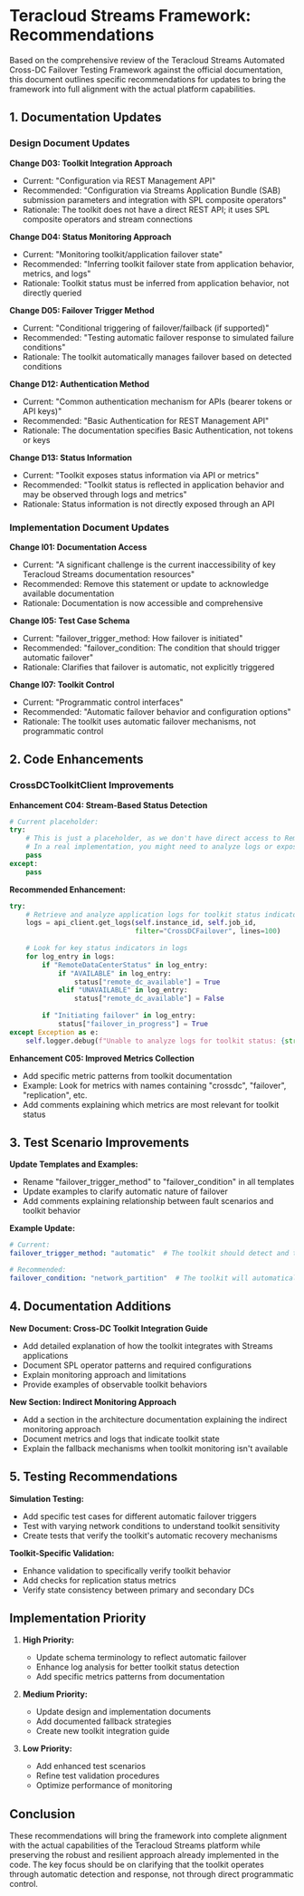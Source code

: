 # Teracloud Streams Framework: Recommendations

Based on the comprehensive review of the Teracloud Streams Automated Cross-DC Failover Testing Framework against the official documentation, this document outlines specific recommendations for updates to bring the framework into full alignment with the actual platform capabilities.

## 1. Documentation Updates

### Design Document Updates

**Change D03: Toolkit Integration Approach**
- Current: "Configuration via REST Management API"
- Recommended: "Configuration via Streams Application Bundle (SAB) submission parameters and integration with SPL composite operators"
- Rationale: The toolkit does not have a direct REST API; it uses SPL composite operators and stream connections

**Change D04: Status Monitoring Approach**
- Current: "Monitoring toolkit/application failover state"
- Recommended: "Inferring toolkit failover state from application behavior, metrics, and logs"
- Rationale: Toolkit status must be inferred from application behavior, not directly queried

**Change D05: Failover Trigger Method**
- Current: "Conditional triggering of failover/failback (if supported)"
- Recommended: "Testing automatic failover response to simulated failure conditions"
- Rationale: The toolkit automatically manages failover based on detected conditions

**Change D12: Authentication Method**
- Current: "Common authentication mechanism for APIs (bearer tokens or API keys)"
- Recommended: "Basic Authentication for REST Management API"
- Rationale: The documentation specifies Basic Authentication, not tokens or keys

**Change D13: Status Information**
- Current: "Toolkit exposes status information via API or metrics"
- Recommended: "Toolkit status is reflected in application behavior and may be observed through logs and metrics"
- Rationale: Status information is not directly exposed through an API

### Implementation Document Updates

**Change I01: Documentation Access**
- Current: "A significant challenge is the current inaccessibility of key Teracloud Streams documentation resources"
- Recommended: Remove this statement or update to acknowledge available documentation
- Rationale: Documentation is now accessible and comprehensive

**Change I05: Test Case Schema**
- Current: "failover_trigger_method: How failover is initiated"
- Recommended: "failover_condition: The condition that should trigger automatic failover"
- Rationale: Clarifies that failover is automatic, not explicitly triggered

**Change I07: Toolkit Control**
- Current: "Programmatic control interfaces"
- Recommended: "Automatic failover behavior and configuration options"
- Rationale: The toolkit uses automatic failover mechanisms, not programmatic control

## 2. Code Enhancements

### CrossDCToolkitClient Improvements

**Enhancement C04: Stream-Based Status Detection**
```python
# Current placeholder:
try:
    # This is just a placeholder, as we don't have direct access to RemoteDataCenterStatus stream
    # In a real implementation, you might need to analyze logs or expose this as a metric
    pass
except:
    pass
```

**Recommended Enhancement:**
```python
try:
    # Retrieve and analyze application logs for toolkit status indicators
    logs = api_client.get_logs(self.instance_id, self.job_id, 
                               filter="CrossDCFailover", lines=100)
    
    # Look for key status indicators in logs
    for log_entry in logs:
        if "RemoteDataCenterStatus" in log_entry:
            if "AVAILABLE" in log_entry:
                status["remote_dc_available"] = True
            elif "UNAVAILABLE" in log_entry:
                status["remote_dc_available"] = False
        
        if "Initiating failover" in log_entry:
            status["failover_in_progress"] = True
except Exception as e:
    self.logger.debug(f"Unable to analyze logs for toolkit status: {str(e)}")
```

**Enhancement C05: Improved Metrics Collection**
- Add specific metric patterns from toolkit documentation
- Example: Look for metrics with names containing "crossdc", "failover", "replication", etc.
- Add comments explaining which metrics are most relevant for toolkit status

## 3. Test Scenario Improvements

**Update Templates and Examples:**
- Rename "failover_trigger_method" to "failover_condition" in all templates
- Update examples to clarify automatic nature of failover
- Add comments explaining relationship between fault scenarios and toolkit behavior

**Example Update:**
```yaml
# Current:
failover_trigger_method: "automatic"  # The toolkit should detect and trigger failover

# Recommended:
failover_condition: "network_partition"  # The toolkit will automatically detect and respond to this condition
```

## 4. Documentation Additions

**New Document: Cross-DC Toolkit Integration Guide**
- Add detailed explanation of how the toolkit integrates with Streams applications
- Document SPL operator patterns and required configurations
- Explain monitoring approach and limitations
- Provide examples of observable toolkit behaviors

**New Section: Indirect Monitoring Approach**
- Add a section in the architecture documentation explaining the indirect monitoring approach
- Document metrics and logs that indicate toolkit state
- Explain the fallback mechanisms when toolkit monitoring isn't available

## 5. Testing Recommendations

**Simulation Testing:**
- Add specific test cases for different automatic failover triggers
- Test with varying network conditions to understand toolkit sensitivity
- Create tests that verify the toolkit's automatic recovery mechanisms

**Toolkit-Specific Validation:**
- Enhance validation to specifically verify toolkit behavior
- Add checks for replication status metrics
- Verify state consistency between primary and secondary DCs

## Implementation Priority

1. **High Priority:**
   - Update schema terminology to reflect automatic failover
   - Enhance log analysis for better toolkit status detection
   - Add specific metrics patterns from documentation

2. **Medium Priority:**
   - Update design and implementation documents
   - Add documented fallback strategies
   - Create new toolkit integration guide

3. **Low Priority:**
   - Add enhanced test scenarios
   - Refine test validation procedures
   - Optimize performance of monitoring

## Conclusion

These recommendations will bring the framework into complete alignment with the actual capabilities of the Teracloud Streams platform while preserving the robust and resilient approach already implemented in the code. The key focus should be on clarifying that the toolkit operates through automatic detection and response, not through direct programmatic control.